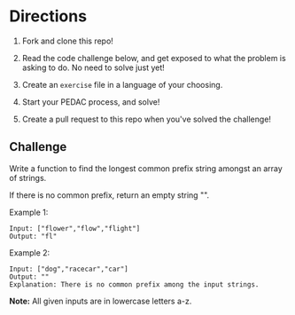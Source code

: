 # Directions

1. Fork and clone this repo!

2. Read the code challenge below, and get exposed to what the problem is asking to do. No need to solve just yet!

3. Create an `exercise` file in a language of your choosing.

4. Start your PEDAC process, and solve!

5. Create a pull request to this repo when you've solved the challenge!


## Challenge

Write a function to find the longest common prefix string amongst an array of strings.

If there is no common prefix, return an empty string "".

Example 1:
```
Input: ["flower","flow","flight"]
Output: "fl"
```

Example 2:
```
Input: ["dog","racecar","car"]
Output: ""
Explanation: There is no common prefix among the input strings.
```

**Note:**
All given inputs are in lowercase letters a-z.

